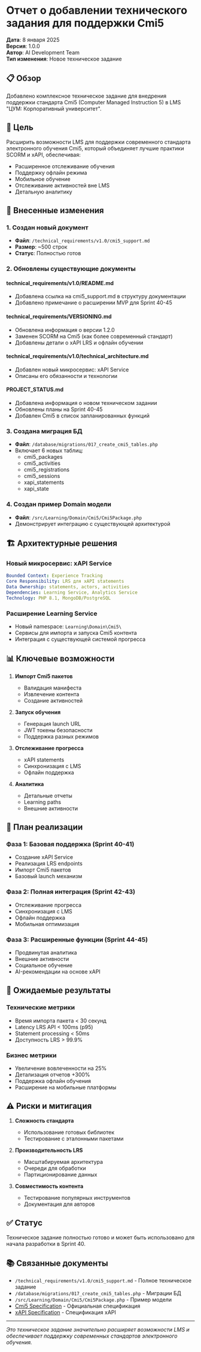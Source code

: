 # Отчет о добавлении технического задания для поддержки Cmi5

**Дата**: 8 января 2025  
**Версия**: 1.0.0  
**Автор**: AI Development Team  
**Тип изменения**: Новое техническое задание

## 📋 Обзор

Добавлено комплексное техническое задание для внедрения поддержки стандарта Cmi5 (Computer Managed Instruction 5) в LMS "ЦУМ: Корпоративный университет".

## 🎯 Цель

Расширить возможности LMS для поддержки современного стандарта электронного обучения Cmi5, который объединяет лучшие практики SCORM и xAPI, обеспечивая:
- Расширенное отслеживание обучения
- Поддержку офлайн режима
- Мобильное обучение
- Отслеживание активностей вне LMS
- Детальную аналитику

## 📝 Внесенные изменения

### 1. Создан новый документ
- **Файл**: `/technical_requirements/v1.0/cmi5_support.md`
- **Размер**: ~500 строк
- **Статус**: Полностью готов

### 2. Обновлены существующие документы

#### technical_requirements/v1.0/README.md
- Добавлена ссылка на cmi5_support.md в структуру документации
- Добавлено примечание о расширении MVP для Sprint 40-45

#### technical_requirements/VERSIONING.md
- Обновлена информация о версии 1.2.0
- Заменен SCORM на Cmi5 (как более современный стандарт)
- Добавлены детали о xAPI LRS и офлайн обучении

#### technical_requirements/v1.0/technical_architecture.md
- Добавлен новый микросервис: xAPI Service
- Описаны его обязанности и технологии

#### PROJECT_STATUS.md
- Добавлена информация о новом техническом задании
- Обновлены планы на Sprint 40-45
- Добавлен Cmi5 в список запланированных функций

### 3. Создана миграция БД
- **Файл**: `/database/migrations/017_create_cmi5_tables.php`
- Включает 6 новых таблиц:
  - cmi5_packages
  - cmi5_activities
  - cmi5_registrations
  - cmi5_sessions
  - xapi_statements
  - xapi_state

### 4. Создан пример Domain модели
- **Файл**: `/src/Learning/Domain/Cmi5/Cmi5Package.php`
- Демонстрирует интеграцию с существующей архитектурой

## 🏗️ Архитектурные решения

### Новый микросервис: xAPI Service
```yaml
Bounded Context: Experience Tracking
Core Responsibility: LRS для xAPI statements
Data Ownership: statements, actors, activities
Dependencies: Learning Service, Analytics Service
Technology: PHP 8.1, MongoDB/PostgreSQL
```

### Расширение Learning Service
- Новый namespace: `Learning\Domain\Cmi5\`
- Сервисы для импорта и запуска Cmi5 контента
- Интеграция с существующей системой прогресса

## 📊 Ключевые возможности

1. **Импорт Cmi5 пакетов**
   - Валидация манифеста
   - Извлечение контента
   - Создание активностей

2. **Запуск обучения**
   - Генерация launch URL
   - JWT токены безопасности
   - Поддержка разных режимов

3. **Отслеживание прогресса**
   - xAPI statements
   - Синхронизация с LMS
   - Офлайн поддержка

4. **Аналитика**
   - Детальные отчеты
   - Learning paths
   - Внешние активности

## 📅 План реализации

### Фаза 1: Базовая поддержка (Sprint 40-41)
- Создание xAPI Service
- Реализация LRS endpoints
- Импорт Cmi5 пакетов
- Базовый launch механизм

### Фаза 2: Полная интеграция (Sprint 42-43)
- Отслеживание прогресса
- Синхронизация с LMS
- Офлайн поддержка
- Мобильная оптимизация

### Фаза 3: Расширенные функции (Sprint 44-45)
- Продвинутая аналитика
- Внешние активности
- Социальное обучение
- AI-рекомендации на основе xAPI

## 🎯 Ожидаемые результаты

### Технические метрики
- Время импорта пакета < 30 секунд
- Latency LRS API < 100ms (p95)
- Statement processing < 50ms
- Доступность LRS > 99.9%

### Бизнес метрики
- Увеличение вовлеченности на 25%
- Детализация отчетов +300%
- Поддержка офлайн обучения
- Расширение на мобильные платформы

## ⚠️ Риски и митигация

1. **Сложность стандарта**
   - Использование готовых библиотек
   - Тестирование с эталонными пакетами

2. **Производительность LRS**
   - Масштабируемая архитектура
   - Очереди для обработки
   - Партиционирование данных

3. **Совместимость контента**
   - Тестирование популярных инструментов
   - Документация для авторов

## ✅ Статус

Техническое задание полностью готово и может быть использовано для начала разработки в Sprint 40.

## 📚 Связанные документы

- `/technical_requirements/v1.0/cmi5_support.md` - Полное техническое задание
- `/database/migrations/017_create_cmi5_tables.php` - Миграции БД
- `/src/Learning/Domain/Cmi5/Cmi5Package.php` - Пример модели
- [Cmi5 Specification](https://github.com/AICC/CMI-5_Spec_Current) - Официальная спецификация
- [xAPI Specification](https://github.com/adlnet/xAPI-Spec) - Спецификация xAPI

---
*Это техническое задание значительно расширяет возможности LMS и обеспечивает поддержку современных стандартов электронного обучения.* 